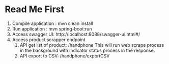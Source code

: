 # Read Me First

1. Compile application : mvn clean install
2. Run application : mvn spring-boot:run
3. Access swagger UI: http://localhost:8088/swagger-ui.html#/
4. Access product scrapper endpoint
   1. API get list of product: /handphone
      This will run web scrape process in the background with indicator status process in the response.
   2. API export to CSV: /handphone/exportCSV
